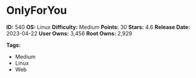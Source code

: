 # OnlyForYou

**ID:** 540
**OS:** Linux
**Difficulty:** Medium
**Points:** 30
**Stars:** 4.6
**Release Date:** 2023-04-22
**User Owns:** 3,456
**Root Owns:** 2,929

**Tags:**
- Medium
- Linux
- Web

